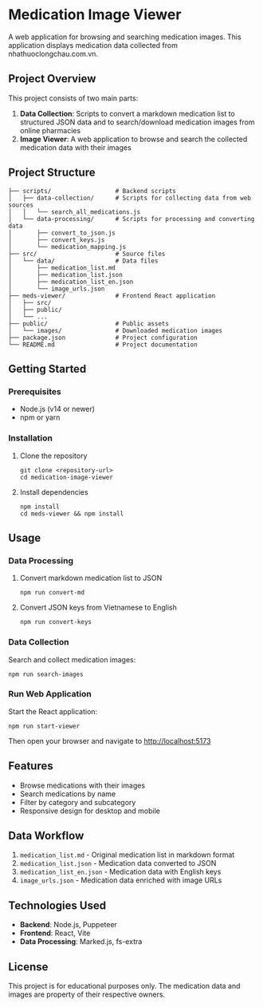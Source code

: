 # Medication Image Viewer

A web application for browsing and searching medication images. This application displays medication data collected from nhathuoclongchau.com.vn.

## Project Overview

This project consists of two main parts:

1. **Data Collection**: Scripts to convert a markdown medication list to structured JSON data and to search/download medication images from online pharmacies
2. **Image Viewer**: A web application to browse and search the collected medication data with their images

## Project Structure

```
├── scripts/                  # Backend scripts
│   ├── data-collection/      # Scripts for collecting data from web sources
│   │   └── search_all_medications.js
│   └── data-processing/      # Scripts for processing and converting data
│       ├── convert_to_json.js
│       ├── convert_keys.js
│       └── medication_mapping.js
├── src/                      # Source files
│   └── data/                 # Data files
│       ├── medication_list.md
│       ├── medication_list.json
│       ├── medication_list_en.json
│       └── image_urls.json
├── meds-viewer/              # Frontend React application
│   ├── src/
│   ├── public/
│   └── ...
├── public/                   # Public assets
│   └── images/               # Downloaded medication images
├── package.json              # Project configuration
└── README.md                 # Project documentation
```

## Getting Started

### Prerequisites

- Node.js (v14 or newer)
- npm or yarn

### Installation

1. Clone the repository

   ```
   git clone <repository-url>
   cd medication-image-viewer
   ```

2. Install dependencies

   ```
   npm install
   cd meds-viewer && npm install
   ```

## Usage

### Data Processing

1. Convert markdown medication list to JSON

   ```
   npm run convert-md
   ```

2. Convert JSON keys from Vietnamese to English

   ```
   npm run convert-keys
   ```

### Data Collection

Search and collect medication images:

```
npm run search-images
```

### Run Web Application

Start the React application:

```
npm run start-viewer
```

Then open your browser and navigate to <http://localhost:5173>

## Features

- Browse medications with their images
- Search medications by name
- Filter by category and subcategory
- Responsive design for desktop and mobile

## Data Workflow

1. `medication_list.md` - Original medication list in markdown format
2. `medication_list.json` - Medication data converted to JSON
3. `medication_list_en.json` - Medication data with English keys
4. `image_urls.json` - Medication data enriched with image URLs

## Technologies Used

- **Backend**: Node.js, Puppeteer
- **Frontend**: React, Vite
- **Data Processing**: Marked.js, fs-extra

## License

This project is for educational purposes only. The medication data and images are property of their respective owners.
